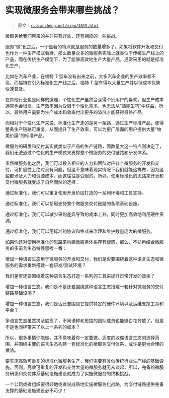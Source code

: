 # 实现微服务会带来哪些挑战？

> 原文：[`c.biancheng.net/view/4619.html`](http://c.biancheng.net/view/4619.html)

微服务给我们带来的并非只有好处，还有相应的一些挑战。

服务“微”化之后，一个显著的特点就是服务的数量增多了。如果将软件开发和交付也作为一种生产模式看待，那么数量众多的微服务实际上就类似于传统生产线上的产品，而在传统生产模型下，为了能够高效地生产大量产品，通常采用的就是标准化生产。

比如在汽车产业，在福特 T 型车没有出来之前，大多汽车企业的生产效率都不高，而福特在引入标准化生产线之后，福特 T 型车得以大量生产并以低成本优势快速普及。

在其他行业也是同样的道理，个性化生产虽然会深得个别用户的喜欢，但生产成本通常也会很高，生产效率因为受限于个性化需求，也无法从“熟能生巧”中获益，所以，最终用户需要为生产成本和效率付出更多的溢价才能获得最终产品。

而相对于个性化生产来说，标准化生产走的是另一条路，通过生产标准产品，使得整条生产链路可重复，从而提升了生产效率，可以为更广层面的用户提供大量“物美价廉”的标准产品。

微服务的研发和交付其实就类似于产品的生产链路，而数量大这一特点则决定了，我们无法通过个性化的生产模式来支撑整个微服务的交付链路和研发体系。

虽然微服务化之后，我们可以投入相应的人力和团队对应各个微服务的开发和交付，可扩展性上绝对没有问题，但这不意味着现实情况下我们就能这样做，因为这些都涉及人力和资源成本，而这往往是受限的。所以，使用标准化的思路来开发和交付微服务就变成了自然而然的选择：

通过标准化，我们可以重复使用开发阶段打造的一系列环境和工具支持。

通过标准化，我们可以复用支持整个微服务交付链路的各项基础设施。

通过标准化，我们可以减少采购差异导致的成本上升，同时更加高效地利用硬件资源。

通过标准化，我们可以用标准的协议和格式来治理和维护数量庞大的微服务。

如果你还对使用标准化的思路来构建微服务体系存有疑惑，那么，不妨再结合微服务的多语言生态特性思考一番：

增加一种语言生态用于微服务的开发和交付，我们是否要围绕着这种语言生态和微服务的需求重新搭建一套研发/测试环境？

我们是否还要围绕着这种语言生态打造一系列的工具来提升日常开发的效率？

增加一种语言生态，我们是不是还要围绕这种语言生态搭建一套针对微服务的交付链路基础设施？

增加一种语言生态，我们是否还要围绕它提供特定的硬件环境以及运维支撑工具和平台？

多语言生态虽然灵活度高了，不同语种和思路的团队成员也能够百花齐放了，但是不是也同样带来了以上一系列的成本？

所以，很多事情你能做，并不意味着你一定要做。适度的收缩语言生态的选择范围，并围绕主要的语言生态构建一套标准化的微服务交付体系，或许是更为合理的做法。

要实施高效可重复的标准化微服务生产，我们需要有类似传统行业生产线的基础设施。否则，高效可重复的开发和交付大量的微服务就无从谈起，所以，完备的微服务研发和交付体系基础设施建设就成为了实施微服务的终极挑战。

一个公司或者组织要很好地或者说成熟地实施微服务化战略，为交付链路提供完备支撑的基础设施建设必不可少！